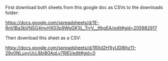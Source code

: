 First download both sheets from this google doc as CSVs to the downloads folder:

https://docs.google.com/spreadsheets/d/1E-RnVIBa3bVNSG4mvHX03p9WgGK1iL_TrrV__tfbgEA/edit#gid=205982917

Then download this sheet as a CSV:

https://docs.google.com/spreadsheets/d/1RXd2H1tyUD8Ihz11-29v0NLuxyUcL8bI80AqLy7RlEI/edit#gid=0


